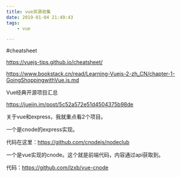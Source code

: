 ```yaml
---
title: vue资源收集
date: 2019-01-04 21:49:43
tags:
	- vue

---
```




#cheatsheet

https://vuejs-tips.github.io/cheatsheet/





https://www.bookstack.cn/read/Learning-Vuejs-2-zh_CN/chapter-1-GoingShoppingwithVue.js.md

Vue经典开源项目汇总

https://juejin.im/post/5c52a572e51d4504375b98de



关于vue和express，我就重点看2个项目。

一个是cnode的express实现。

代码在这里：https://github.com/cnodejs/nodeclub

一个是vue实现的cnode。这个就是前端代码，内容通过api获取到。

代码：https://github.com/lzxb/vue-cnode

